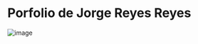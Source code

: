 # Porfolio de Jorge Reyes Reyes


![image](https://github.com/user-attachments/assets/7abae970-e515-40c3-870c-cb2f055785b9)
